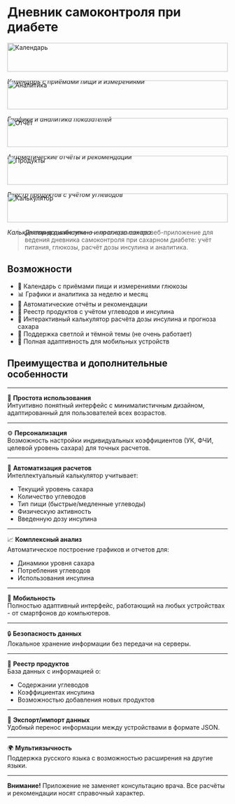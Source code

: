 # Дневник самоконтроля при диабете

<p align="center">
  <div style="display: flex; flex-wrap: wrap; justify-content: center; gap: 20px;">
    <div style="flex: 1 1 30%; min-width: 250px;">
      <img src="./image.png" alt="Календарь" width="100%"/>
      <p><em>Календарь с приёмами пищи и измерениями</em></p>
    </div>
    <div style="flex: 1 1 30%; min-width: 250px;">
      <img src="./image copy.png" alt="Аналитика" width="100%"/>
      <p><em>Графики и аналитика показателей</em></p>
    </div>
    <div style="flex: 1 1 30%; min-width: 250px;">
      <img src="./image2.png" alt="Отчёт" width="100%"/>
      <p><em>Автоматические отчёты и рекомендации</em></p>
    </div>
    <div style="flex: 1 1 30%; min-width: 250px;">
      <img src="./image3.png" alt="Продукты" width="100%"/>
      <p><em>Реестр продуктов с учётом углеводов</em></p>
    </div>
    <div style="flex: 1 1 30%; min-width: 250px;">
      <img src="./image4.png" alt="Калькулятор" width="100%"/>
      <p><em>Калькулятор дозы инсулина и прогноза сахара</em></p>
    </div>
  </div>
</p>

> **Дневник диабетика** — это современное веб-приложение для ведения дневника самоконтроля при сахарном диабете: учёт питания, глюкозы, расчёт дозы инсулина и аналитика.

## Возможности

- 📅 Календарь с приёмами пищи и измерениями глюкозы
- 📊 Графики и аналитика за неделю и месяц
- 📝 Автоматические отчёты и рекомендации
- 🍏 Реестр продуктов с учётом углеводов и инсулина
- 🧮 Интерактивный калькулятор расчёта дозы инсулина и прогноза сахара
- 🌙 Поддержка светлой и тёмной темы (не очень работает)
- 📱 Полная адаптивность для мобильных устройств

## Преимущества и дополнительные особенности

---

🎯 **Простота использования**  
Интуитивно понятный интерфейс с минималистичным дизайном, адаптированный для пользователей всех возрастов.

---

⚙️ **Персонализация**  
Возможность настройки индивидуальных коэффициентов (УК, ФЧИ, целевой уровень сахара) для точных расчетов.

---

🤖 **Автоматизация расчетов**  
Интеллектуальный калькулятор учитывает:
- Текущий уровень сахара
- Количество углеводов
- Тип пищи (быстрые/медленные углеводы)
- Физическую активность
- Введенную дозу инсулина

---

📈 **Комплексный анализ**  
Автоматическое построение графиков и отчетов для:
- Динамики уровня сахара
- Потребления углеводов
- Использования инсулина

---

📱 **Мобильность**  
Полностью адаптивный интерфейс, работающий на любых устройствах - от смартфонов до компьютеров.

---

🔒 **Безопасность данных**  
Локальное хранение информации без передачи на серверы.

---

🍎 **Реестр продуктов**  
База данных с информацией о:
- Содержании углеводов
- Коэффициентах инсулина
- Возможностью добавления новых продуктов

---

💾 **Экспорт/импорт данных**  
Удобный перенос информации между устройствами в формате JSON.

---

🌍 **Мультиязычность**  
Поддержка русского языка с возможностью расширения на другие языки.

---

**Внимание!** Приложение не заменяет консультацию врача. Все расчёты и рекомендации носят справочный характер.
